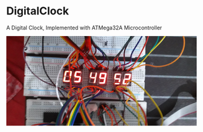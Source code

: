 # DigitalClock
A Digital Clock, Implemented with ATMega32A Microcontroller

![image info](./photo.jpg)
